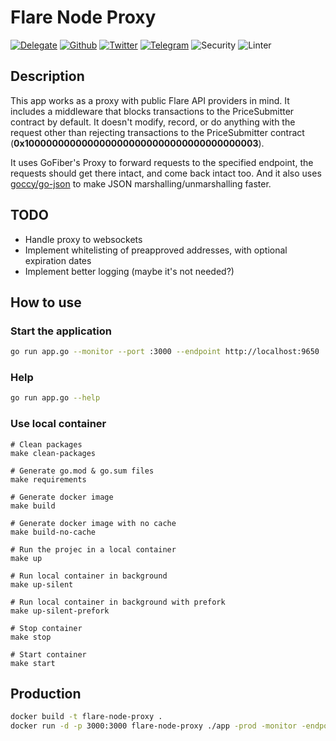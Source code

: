 # Flare Node Proxy

[![Delegate](https://img.shields.io/badge/Delegate-here-orange)](https://lightft.so/delegate)
[![Github](https://img.shields.io/github/followers/LightFTSO?style=social)](https://github.com/LightFTSO)
[![Twitter](https://img.shields.io/twitter/follow/lightFTSO?style=social)](https://twitter.com/lightFTSO)
[![Telegram](https://img.shields.io/badge/Telegram--blue?logo=telegram)](https://t.me/LightFTSO)
![Security](https://github.com/LightFTSO/flare-node-proxy/workflows/Security/badge.svg)
![Linter](https://github.com/LightFTSO/flare-node-proxy/workflows/Linter/badge.svg)


## Description

This app works as a proxy with public Flare API providers in mind. It includes a middleware that blocks transactions to the PriceSubmitter contract
by default.
It doesn't modify, record, or do anything with the request other than rejecting transactions to the PriceSubmitter contract (**0x1000000000000000000000000000000000000003**).

It uses GoFiber's Proxy to forward requests to the specified endpoint, the requests should get there intact, and come back intact too.
And it also uses [goccy/go-json](https://github.com/goccy/go-json) to make JSON marshalling/unmarshalling faster.

## TODO
* Handle proxy to websockets
* Implement whitelisting of preapproved addresses, with optional expiration dates
* Implement better logging (maybe it's not needed?)


## How to use
### Start the application 


```bash
go run app.go --monitor --port :3000 --endpoint http://localhost:9650
```

### Help
```bash
go run app.go --help
```

### Use local container

```
# Clean packages
make clean-packages

# Generate go.mod & go.sum files
make requirements

# Generate docker image
make build

# Generate docker image with no cache
make build-no-cache

# Run the projec in a local container
make up

# Run local container in background
make up-silent

# Run local container in background with prefork
make up-silent-prefork

# Stop container
make stop

# Start container
make start
```

## Production

```bash
docker build -t flare-node-proxy .
docker run -d -p 3000:3000 flare-node-proxy ./app -prod -monitor -endpoint http://localhost:9650
```
